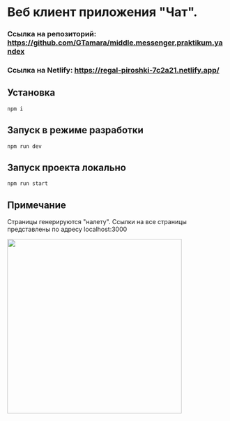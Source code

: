 # Веб клиент приложения "Чат".

### Ссылка на репозиторий: https://github.com/GTamara/middle.messenger.praktikum.yandex

### Ссылка на Netlify: https://regal-piroshki-7c2a21.netlify.app/

## Установка

`npm i`

## Запуск в режиме разработки

`npm run dev`

## Запуск проекта локально

`npm run start`

## Примечание

Страницы генерируются "налету". Ссылки на все страницы представлены по адресу localhost:3000

<img src="https://github.com/user-attachments/assets/170ab311-565c-42c9-afa4-375b84fd129e" width="400" />
